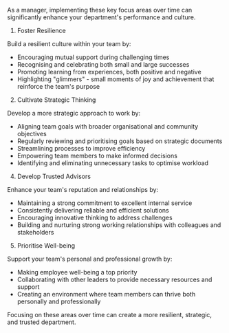 As a manager, implementing these key focus areas over time can significantly enhance your department's performance and culture.

1. Foster Resilience

Build a resilient culture within your team by:
* Encouraging mutual support during challenging times
* Recognising and celebrating both small and large successes
* Promoting learning from experiences, both positive and negative
* Highlighting "glimmers" - small moments of joy and achievement that reinforce the team's purpose

2. Cultivate Strategic Thinking

Develop a more strategic approach to work by:
* Aligning team goals with broader organisational and community objectives
* Regularly reviewing and prioritising goals based on strategic documents
* Streamlining processes to improve efficiency
* Empowering team members to make informed decisions
* Identifying and eliminating unnecessary tasks to optimise workload

4. Develop Trusted Advisors

Enhance your team's reputation and relationships by:
* Maintaining a strong commitment to excellent internal service
* Consistently delivering reliable and efficient solutions
* Encouraging innovative thinking to address challenges
* Building and nurturing strong working relationships with colleagues and stakeholders

5. Prioritise Well-being

Support your team's personal and professional growth by:
* Making employee well-being a top priority
* Collaborating with other leaders to provide necessary resources and support
* Creating an environment where team members can thrive both personally and professionally

Focusing on these areas over time can create a more resilient, strategic, and trusted department.
